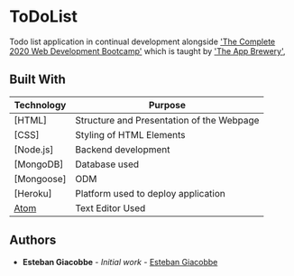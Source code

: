# ToDoList

Todo list application in continual development alongside ['The Complete 2020 Web Development Bootcamp'](https://www.udemy.com/course/the-complete-web-development-bootcamp/) which is taught by ['The App Brewery'](https://www.appbrewery.co/),


## Built With

Technology | Purpose
------------ | -------------
[HTML] | Structure and Presentation of the Webpage
[CSS] | Styling of HTML Elements
[Node.js] | Backend development
[MongoDB] | Database used
[Mongoose]| ODM
[Heroku] | Platform used to deploy application
[Atom](https://atom.io/) | Text Editor Used


## Authors

- **Esteban Giacobbe** - _Initial work_ - [Esteban Giacobbe](https://github.com/EstebanGiacobbe)

